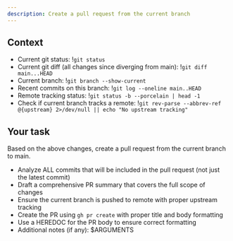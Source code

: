 ```yaml
---
description: Create a pull request from the current branch
---
```


## Context

- Current git status: !`git status`
- Current git diff (all changes since diverging from main): !`git diff main...HEAD`
- Current branch: !`git branch --show-current`
- Recent commits on this branch: !`git log --oneline main..HEAD`
- Remote tracking status: !`git status -b --porcelain | head -1`
- Check if current branch tracks a remote: !`git rev-parse --abbrev-ref @{upstream} 2>/dev/null || echo "No upstream tracking"`

## Your task

Based on the above changes, create a pull request from the current branch to main.

- Analyze ALL commits that will be included in the pull request (not just the latest commit)
- Draft a comprehensive PR summary that covers the full scope of changes
- Ensure the current branch is pushed to remote with proper upstream tracking
- Create the PR using `gh pr create` with proper title and body formatting
- Use a HEREDOC for the PR body to ensure correct formatting
- Additional notes (if any): $ARGUMENTS